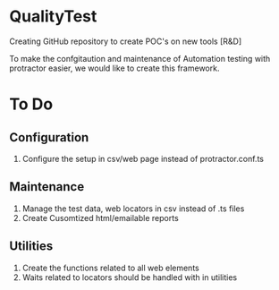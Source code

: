 # QualityTest
Creating GitHub repository to create POC's on new tools [R&amp;D]

To make the confgitaution and maintenance of Automation testing with protractor easier, we would like to create this framework.

# To Do
## Configuration
1. Configure the setup in csv/web page instead of protractor.conf.ts

## Maintenance
1. Manage the test data, web locators in csv instead of .ts files
2. Create Cusomtized html/emailable reports 

## Utilities
1. Create the functions related to all web elements
2. Waits related to locators should be handled with in utilities

